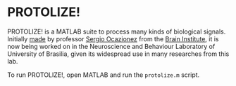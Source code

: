 # PROTOLIZE!

PROTOLIZE! is a MATLAB suite to process many kinds of biological signals. Initially [made](http://repositorio.unb.br/bitstream/10482/4213/1/2009_SergioAndresCondeOcazionez.pdf) by professor [Sergio Ocazionez](http://lattes.cnpq.br/7159531395590165) from the [Brain Institute](http://www.neuro.ufrn.br/incerebro/), it is now being worked on in the Neuroscience and Behaviour Laboratory of University of Brasilia, given its widespread use in many researches from this lab.

To run PROTOLIZE!, open MATLAB and run the `protolize.m` script.
